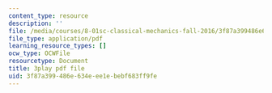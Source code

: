 ```yaml
---
content_type: resource
description: ''
file: /media/courses/8-01sc-classical-mechanics-fall-2016/3f87a399486e634eee1ebebf683ff9fe_i4u7SZjoAs4.pdf
file_type: application/pdf
learning_resource_types: []
ocw_type: OCWFile
resourcetype: Document
title: 3play pdf file
uid: 3f87a399-486e-634e-ee1e-bebf683ff9fe
---
```


